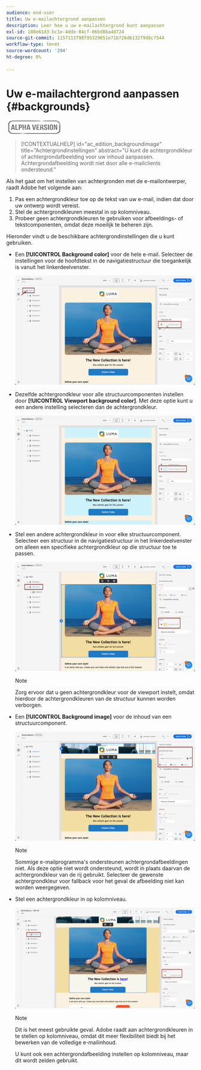```yaml
---
audience: end-user
title: Uw e-mailachtergrond aanpassen
description: Leer hoe u uw e-mailachtergrond kunt aanpassen
exl-id: 180e61d3-bc1e-4dde-84cf-06bd8ba4d724
source-git-commit: 1157113798f95329651e71b726d6132f9d8c7544
workflow-type: tm+mt
source-wordcount: '294'
ht-degree: 0%

---
```


# Uw e-mailachtergrond aanpassen {#backgrounds}

![](../assets/do-not-localize/badge.png)

>[!CONTEXTUALHELP]
>id="ac_edition_backgroundimage"
>title="Achtergrondinstellingen"
>abstract="U kunt de achtergrondkleur of achtergrondafbeelding voor uw inhoud aanpassen. Achtergrondafbeelding wordt niet door alle e-mailclients ondersteund."

Als het gaat om het instellen van achtergronden met de e-mailontwerper, raadt Adobe het volgende aan:

1. Pas een achtergrondkleur toe op de tekst van uw e-mail, indien dat door uw ontwerp wordt vereist.
1. Stel de achtergrondkleuren meestal in op kolomniveau.
1. Probeer geen achtergrondkleuren te gebruiken voor afbeeldings- of tekstcomponenten, omdat deze moeilijk te beheren zijn.

Hieronder vindt u de beschikbare achtergrondinstellingen die u kunt gebruiken.

* Een **[!UICONTROL Background color]** voor de hele e-mail. Selecteer de instellingen voor de hoofdtekst in de navigatiestructuur die toegankelijk is vanuit het linkerdeelvenster.

   ![](assets/background_1.png)

* Dezelfde achtergrondkleur voor alle structuurcomponenten instellen door **[!UICONTROL Viewport background color]**. Met deze optie kunt u een andere instelling selecteren dan de achtergrondkleur.

   ![](assets/background_2.png)

* Stel een andere achtergrondkleur in voor elke structuurcomponent. Selecteer een structuur in de navigatiestructuur in het linkerdeelvenster om alleen een specifieke achtergrondkleur op die structuur toe te passen.

   ![](assets/background_3.png)

   >[!NOTE]
   >
   >Zorg ervoor dat u geen achtergrondkleur voor de viewport instelt, omdat hierdoor de achtergrondkleuren van de structuur kunnen worden verborgen.

* Een **[!UICONTROL Background image]** voor de inhoud van een structuurcomponent.

   ![](assets/background_4.png)

   >[!NOTE]
   >
   >Sommige e-mailprogramma&#39;s ondersteunen achtergrondafbeeldingen niet. Als deze optie niet wordt ondersteund, wordt in plaats daarvan de achtergrondkleur van de rij gebruikt. Selecteer de gewenste achtergrondkleur voor fallback voor het geval de afbeelding niet kan worden weergegeven.

* Stel een achtergrondkleur in op kolomniveau.

   ![](assets/background_5.png)

   >[!NOTE]
   >
   >Dit is het meest gebruikte geval. Adobe raadt aan achtergrondkleuren in te stellen op kolomniveau, omdat dit meer flexibiliteit biedt bij het bewerken van de volledige e-mailinhoud.

   U kunt ook een achtergrondafbeelding instellen op kolomniveau, maar dit wordt zelden gebruikt.
